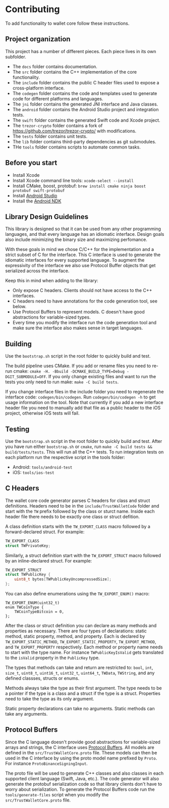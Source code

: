 
# Contributing

To add functionality to wallet core follow these instructions.

## Project organization

This project has a number of different pieces. Each piece lives in its own subfolder.
* The `docs` folder contains documentation.
* The `src` folder contains the C++ implementation of the core functionality.
* The `include` folder contains the public C header files used to expose a cross-platform interface.
* The `codegen` folder contains the code and templates used to generate code for different platforms and languages.
* The `jni` folder contains the generated JNI interface and Java classes.
* The `android` folder contains the Android Studio project and integration tests.
* The `swift` folder contains the generated Swift code and Xcode project.
* The `trezor-crypto` folder contains a fork of https://github.com/trezor/trezor-crypto/ with modifications.
* The `tests` folder contains unit tests.
* The `lib` folder contains third-party dependencies as git submodules.
* THe `tools` folder contains scripts to automate common tasks.

## Before you start

* Install Xcode
* Install Xcode command line tools: `xcode-select --install`
* Install CMake, boost, protobuf: `brew install cmake ninja boost protobuf swift-protobuf`
* Install [Android Studio](https://developer.android.com/studio/index.html)
* Install the [Android NDK](https://developer.android.com/ndk/guides/)

## Library Design Guidelines

This library is designed so that it can be used from any other programming languages, and that every language has an idiomatic interface. Design goals also include minimizing the binary size and maximizing perfomance.

With these goals in mind we chose C/C++ for the implementation and a strict subset of C for the interface. This C interface is used to generate the idiomatic interfaces for every supported language. To augment the expressivity of the interface we also use Protocol Buffer objects that get serialized across the interface.

Keep this in mind when adding to the library:
* Only expose C headers. Clients should not have access to the C++ interfaces.
* C headers need to have annotations for the code generation tool, see below.
* Use Protocol Buffers to represent models. C doesn't have good abstractions for variable-sized types.
* Every time you modify the interface run the code generation tool and make sure the interface also makes sense in target languages.

## Building

Use the `bootstrap.sh` script in the root folder to quickly build and test.

The build pipeline uses CMake. If you add or rename files you need to re-run cmake: `cmake -H. -Bbuild -DCMAKE_BUILD_TYPE=Debug -DGIT_SUBMODULE=OFF`. If you only change existing files and want to run the tests you only need to run make: `make -C build tests`.

If you change interface files in the include folder you need to regenerate the interface code: `codegen/bin/codegen`. Run `codegen/bin/codegen -h` to get usage information on the tool. Note that currently if you add a new interface header file you need to manually add that file as a public header to the iOS project, otherwise iOS tests will fail.

## Testing

Use the `bootstrap.sh` script in the root folder to quickly build and test. After you have run either `bootstrap.sh` or `cmake`, run `make -C build tests && build/tests/tests`. This will run all the C++ tests. To run integration tests on each platform run the respective script in the tools folder:
* Android: `tools/android-test`
* iOS: `tools/ios-test`

## C Headers

The wallet core code generator parses C headers for class and struct definitions. Headers need to be in the `include/TrustWalletCode` folder and start with the `TW` prefix followed by the class or sturct name. Inside each header file there needs to be exactly one class or struct defition.

A class definition starts with the `TW_EXPORT_CLASS` macro followed by a forward-declared struct. For example:
```c
TW_EXPORT_CLASS
struct TWPrivateKey;
```

Similarly, a struct definition start with the `TW_EXPORT_STRUCT` macro followed by an inline-declared struct. For example:
```c
TW_EXPORT_STRUCT
struct TWPublicKey {
    uint8_t bytes[TWPublicKeyUncompressedSize];
};
```

You can also define enumerations using the `TW_EXPORT_ENUM()` macro:
```
TW_EXPORT_ENUM(uint32_t)
enum TWCoinType {
    TWCoinTypeBitcoin = 0,
};
```

After the class or struct definition you can declare as many methods and properties as necessary. There are four types of declarations: static method, static property, method, and property. Each is declared by `TW_EXPORT_STATIC_METHOD`, `TW_EXPORT_STATIC_PROPERTY`, `TW_EXPORT_METHOD`, and `TW_EXPORT_PROPERTY` respectively. Each method or property name needs to start with the type name. For instance `TWPublicKeyIsValid` gets translated to the `isValid` property in the `PublicKey` type.

The types that methods can take and return are restricted to: `bool`, `int`, `size_t`, `uint8_t`, `uint16_t`, `uint32_t`, `uint64_t`, `TWData`, `TWString`, and any defined classses, structs or enums.

Methods always take the type as their first argument. The type needs to be a pointer if the type is a class and a struct if the type is a struct. Properties need to take the type as its only argument.

Static property declarations can take no arguments. Static methods can take any arguments.

## Protocol Buffers

Since the C language doesn't provide good abstractions for variable-sized arrays and strings, the C interface uses [Protocol Buffers](https://developers.google.com/protocol-buffers/). All models are defined in the `src/TrustWalletCore.proto` file. These models can then be used in the C interface by using the proto model name prefixed by `Proto`. For instance `ProtoBinanceSigningInput`.

The proto file will be used to generate C++ classes and also classes in each supported client language (Swift, Java, etc.). The code generator will also generate the protobuf serialization code so that library clients don't have to worry about serialization. To generate the Protocol Buffers code run the `tools/generate-files` script when you modify the `src/TrustWalletCore.proto` file.
